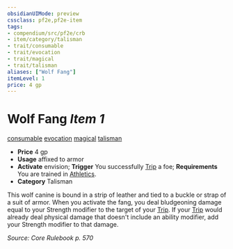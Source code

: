 ```yaml
---
obsidianUIMode: preview
cssclass: pf2e,pf2e-item
tags:
- compendium/src/pf2e/crb
- item/category/talisman
- trait/consumable
- trait/evocation
- trait/magical
- trait/talisman
aliases: ["Wolf Fang"]
itemLevel: 1
price: 4 gp
---
```

# Wolf Fang *Item 1*  
[consumable](../../../rules/traits/consumable.md)  [evocation](../../../rules/traits/evocation.md)  [magical](../../../rules/traits/magical.md)  [talisman](../../../rules/traits/talisman.md)  

- **Price** 4 gp
- **Usage** affixed to armor
- **Activate** envision; **Trigger** You successfully [Trip](../../../rules/actions/trip.md) a foe; **Requirements** You are trained in [Athletics](../../skills.md#Athletics).
- **Category** Talisman

This wolf canine is bound in a strip of leather and tied to a buckle or strap of a suit of armor. When you activate the fang, you deal bludgeoning damage equal to your Strength modifier to the target of your [Trip](../../../rules/actions/trip.md). If your [Trip](../../../rules/actions/trip.md) would already deal physical damage that doesn't include an ability modifier, add your Strength modifier to that damage.

*Source: Core Rulebook p. 570*